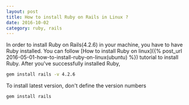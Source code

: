 ```yaml
---
layout: post
title: How to install Ruby on Rails in Linux ?
date: 2016-10-02
category: ruby, rails
---
```


In order to install Ruby on Rails(4.2.6) in your machine, you have to have Ruby installed. You can follow [How to install Ruby on linux]({% post_url 2016-05-01-how-to-install-ruby-on-linux(ubuntu) %}) tutorial to install Ruby.
After you've successfully installed Ruby,

```bash
gem install rails -v 4.2.6
```

To install latest version, don't define the version numbers

```bash
gem install rails
```

